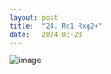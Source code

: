 ```yaml
---
layout: post
title:  "24. Rc1 Rxg2+"
date:   2024-03-23
---
```


![image]({{site.url}}/assets/meetup_photos/2024-03-23.jpg)
